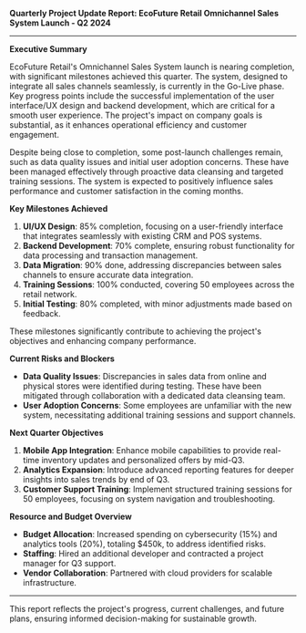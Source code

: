 

**Quarterly Project Update Report: EcoFuture Retail Omnichannel Sales System Launch - Q2 2024**

---

**Executive Summary**

EcoFuture Retail's Omnichannel Sales System launch is nearing completion, with significant milestones achieved this quarter. The system, designed to integrate all sales channels seamlessly, is currently in the Go-Live phase. Key progress points include the successful implementation of the user interface/UX design and backend development, which are critical for a smooth user experience. The project's impact on company goals is substantial, as it enhances operational efficiency and customer engagement.

Despite being close to completion, some post-launch challenges remain, such as data quality issues and initial user adoption concerns. These have been managed effectively through proactive data cleansing and targeted training sessions. The system is expected to positively influence sales performance and customer satisfaction in the coming months.

**Key Milestones Achieved**

1. **UI/UX Design**: 85% completion, focusing on a user-friendly interface that integrates seamlessly with existing CRM and POS systems.
2. **Backend Development**: 70% complete, ensuring robust functionality for data processing and transaction management.
3. **Data Migration**: 90% done, addressing discrepancies between sales channels to ensure accurate data integration.
4. **Training Sessions**: 100% conducted, covering 50 employees across the retail network.
5. **Initial Testing**: 80% completed, with minor adjustments made based on feedback.

These milestones significantly contribute to achieving the project's objectives and enhancing company performance.

**Current Risks and Blockers**

- **Data Quality Issues**: Discrepancies in sales data from online and physical stores were identified during testing. These have been mitigated through collaboration with a dedicated data cleansing team.
- **User Adoption Concerns**: Some employees are unfamiliar with the new system, necessitating additional training sessions and support channels.

**Next Quarter Objectives**

1. **Mobile App Integration**: Enhance mobile capabilities to provide real-time inventory updates and personalized offers by mid-Q3.
2. **Analytics Expansion**: Introduce advanced reporting features for deeper insights into sales trends by end of Q3.
3. **Customer Support Training**: Implement structured training sessions for 50 employees, focusing on system navigation and troubleshooting.

**Resource and Budget Overview**

- **Budget Allocation**: Increased spending on cybersecurity (15%) and analytics tools (20%), totaling $450k, to address identified risks.
- **Staffing**: Hired an additional developer and contracted a project manager for Q3 support.
- **Vendor Collaboration**: Partnered with cloud providers for scalable infrastructure.

---

This report reflects the project's progress, current challenges, and future plans, ensuring informed decision-making for sustainable growth.